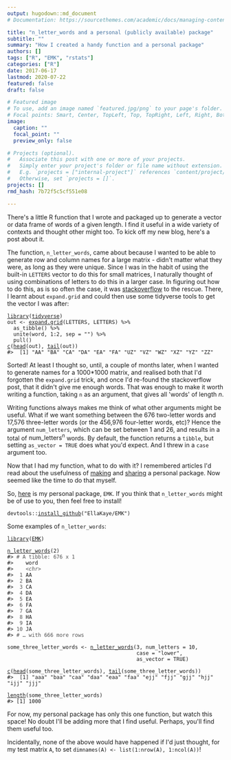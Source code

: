 ```yaml
---
output: hugodown::md_document
# Documentation: https://sourcethemes.com/academic/docs/managing-content/

title: "n_letter_words and a personal (publicly available) package"
subtitle: ""
summary: "How I created a handy function and a personal package"
authors: []
tags: ["R", "EMK", "rstats"]
categories: ["R"]
date: 2017-06-17
lastmod: 2020-07-22
featured: false
draft: false

# Featured image
# To use, add an image named `featured.jpg/png` to your page's folder.
# Focal points: Smart, Center, TopLeft, Top, TopRight, Left, Right, BottomLeft, Bottom, BottomRight.
image:
  caption: ""
  focal_point: ""
  preview_only: false

# Projects (optional).
#   Associate this post with one or more of your projects.
#   Simply enter your project's folder or file name without extension.
#   E.g. `projects = ["internal-project"]` references `content/project/deep-learning/index.md`.
#   Otherwise, set `projects = []`.
projects: []
rmd_hash: 7b72f5c5cf551e08

---
```


There's a little R function that I wrote and packaged up to generate a vector or data frame of words of a given length. I find it useful in a wide variety of contexts and thought other might too. To kick off my new blog, here's a post about it.

The function, `n_letter_words`, came about because I wanted to be able to generate row and column names for a large matrix - didn't matter what they were, as long as they were unique. Since I was in the habit of using the built-in `LETTERS` vector to do this for small matrices, I naturally thought of using combinations of letters to do this in a larger case. In figuring out how to do this, as is so often the case, it was [stackoverflow](https://stackoverflow.com/questions/11388359/unique-combination-of-all-elements-from-two-or-more-vectors) to the rescue. There, I learnt about `expand.grid` and could then use some tidyverse tools to get the vector I was after:

<div class="highlight">

<pre class='chroma'><code class='language-r' data-lang='r'><span class='nf'><a href='https://rdrr.io/r/base/library.html'>library</a></span>(<span class='k'><a href='http://tidyverse.tidyverse.org'>tidyverse</a></span>)
<span class='k'>out</span> <span class='o'>&lt;-</span> <span class='nf'><a href='https://rdrr.io/r/base/expand.grid.html'>expand.grid</a></span>(<span class='k'>LETTERS</span>, <span class='k'>LETTERS</span>) <span class='o'>%&gt;%</span>
  <span class='nf'>as_tibble</span>() <span class='o'>%&gt;%</span>
  <span class='nf'>unite</span>(<span class='k'>word</span>, <span class='m'>1</span><span class='o'>:</span><span class='m'>2</span>, sep = <span class='s'>""</span>) <span class='o'>%&gt;%</span>
  <span class='nf'>pull</span>()
<span class='nf'><a href='https://rdrr.io/r/base/c.html'>c</a></span>(<span class='nf'><a href='https://rdrr.io/r/utils/head.html'>head</a></span>(<span class='k'>out</span>), <span class='nf'><a href='https://rdrr.io/r/utils/head.html'>tail</a></span>(<span class='k'>out</span>))
<span class='c'>#&gt;  [1] "AA" "BA" "CA" "DA" "EA" "FA" "UZ" "VZ" "WZ" "XZ" "YZ" "ZZ"</span></code></pre>

</div>

Sorted! At least I thought so, until, a couple of months later, when I wanted to generate names for a 1000\*1000 matrix, and realised both that I'd forgotten the `expand.grid` trick, and once I'd re-found the stackoverflow post, that it didn't give me enough words. That was enough to make it worth writing a function, taking `n` as an argument, that gives all 'words' of length $n$.

Writing functions always makes me think of what other arguments might be useful. What if we want something between the 676 two-letter words and 17,576 three-letter words (or the 456,976 four-letter words, etc)? Hence the argument `num_letters`, which can be set between 1 and 26, and results in a total of $\text{num_letters}^n$ words. By default, the function returns a `tibble`, but setting `as_vector = TRUE` does what you'd expect. And I threw in a `case` argument too.

Now that I had my function, what to do with it? I remembered articles I'd read about the usefulness of [making](https://hilaryparker.com/2014/04/29/writing-an-r-package-from-scratch/) and [sharing]((https://hilaryparker.com/2013/04/03/personal-r-packages/)) a personal package. Now seemed like the time to do that myself.

So, [here](https://github.com/EllaKaye/EMK) is my personal package, `EMK`. If you think that `n_letter_words` might be of use to you, then feel free to install!

<div class="highlight">

<pre class='chroma'><code class='language-r' data-lang='r'><span class='k'>devtools</span>::<span class='nf'><a href='https://devtools.r-lib.org//reference/remote-reexports.html'>install_github</a></span>(<span class='s'>"EllaKaye/EMK"</span>)</code></pre>

</div>

Some examples of `n_letter_words`:

<div class="highlight">

<pre class='chroma'><code class='language-r' data-lang='r'><span class='nf'><a href='https://rdrr.io/r/base/library.html'>library</a></span>(<span class='k'><a href='https://github.com/EllaKaye/EMK'>EMK</a></span>)

<span class='nf'><a href='https://rdrr.io/pkg/EMK/man/n_letter_words.html'>n_letter_words</a></span>(<span class='m'>2</span>)
<span class='c'>#&gt; <span style='color: #555555;'># A tibble: 676 x 1</span></span>
<span class='c'>#&gt;    word </span>
<span class='c'>#&gt;    <span style='color: #555555;font-style: italic;'>&lt;chr&gt;</span></span>
<span class='c'>#&gt; <span style='color: #555555;'> 1</span><span> AA   </span></span>
<span class='c'>#&gt; <span style='color: #555555;'> 2</span><span> BA   </span></span>
<span class='c'>#&gt; <span style='color: #555555;'> 3</span><span> CA   </span></span>
<span class='c'>#&gt; <span style='color: #555555;'> 4</span><span> DA   </span></span>
<span class='c'>#&gt; <span style='color: #555555;'> 5</span><span> EA   </span></span>
<span class='c'>#&gt; <span style='color: #555555;'> 6</span><span> FA   </span></span>
<span class='c'>#&gt; <span style='color: #555555;'> 7</span><span> GA   </span></span>
<span class='c'>#&gt; <span style='color: #555555;'> 8</span><span> HA   </span></span>
<span class='c'>#&gt; <span style='color: #555555;'> 9</span><span> IA   </span></span>
<span class='c'>#&gt; <span style='color: #555555;'>10</span><span> JA   </span></span>
<span class='c'>#&gt; <span style='color: #555555;'># … with 666 more rows</span></span>

<span class='k'>some_three_letter_words</span> <span class='o'>&lt;-</span> <span class='nf'><a href='https://rdrr.io/pkg/EMK/man/n_letter_words.html'>n_letter_words</a></span>(<span class='m'>3</span>, num_letters = <span class='m'>10</span>, 
                                          case = <span class='s'>"lower"</span>, 
                                          as_vector = <span class='kc'>TRUE</span>)

<span class='nf'><a href='https://rdrr.io/r/base/c.html'>c</a></span>(<span class='nf'><a href='https://rdrr.io/r/utils/head.html'>head</a></span>(<span class='k'>some_three_letter_words</span>), <span class='nf'><a href='https://rdrr.io/r/utils/head.html'>tail</a></span>(<span class='k'>some_three_letter_words</span>))
<span class='c'>#&gt;  [1] "aaa" "baa" "caa" "daa" "eaa" "faa" "ejj" "fjj" "gjj" "hjj" "ijj" "jjj"</span>

<span class='nf'><a href='https://rdrr.io/r/base/length.html'>length</a></span>(<span class='k'>some_three_letter_words</span>)
<span class='c'>#&gt; [1] 1000</span></code></pre>

</div>

For now, my personal package has only this one function, but watch this space! No doubt I'll be adding more that I find useful. Perhaps, you'll find them useful too.

Incidentally, none of the above would have happened if I'd just thought, for my test matrix `A`, to set `dimnames(A) <- list(1:nrow(A), 1:ncol(A))`!


